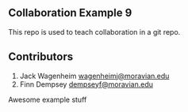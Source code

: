 
## Collaboration Example 9

This repo is used to teach collaboration in a git repo.

## Contributors

1. Jack Wagenheim wagenheimj@moravian.edu
2. Finn Dempsey dempseyf@moravian.edu

Awesome example stuff
